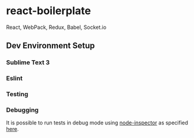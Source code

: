 # react-boilerplate

React, WebPack, Redux, Babel, Socket.io

## Dev Environment Setup

### Sublime Text 3

### Eslint

### Testing

### Debugging

It is possible to run tests in debug mode using [node-inspector][node-inspector] as specified [here][mocha].

[node-inspector]:https://github.com/node-inspector/node-inspector
[mocha]:http://stackoverflow.com/questions/14285201/whats-the-least-resistance-path-to-debugging-mocha-tests
[st3-tips]:https://blog.generalassemb.ly/sublime-text-3-tips-tricks-shortcuts/
[st3-clean]:https://coderwall.com/p/dza-mw/exclude-files-folders-in-sublime-text